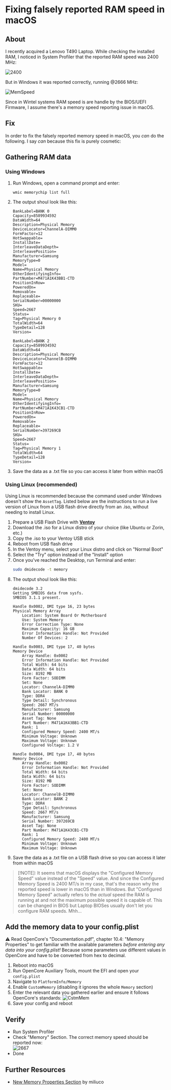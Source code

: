 # Fixing falsely reported RAM speed in macOS

## About
I recently acquired a Lenovo T490 Laptop. While checking the installed RAM, I noticed in System Profiler that the reported RAM speed was 2400 MHz:

![2400](https://github.com/5T33Z0/OC-Little-Translated/assets/76865553/e068bb0e-d9e7-4e0f-a591-50a6ba992ac4)

But in Windows it was reported correctly, running @2666 MHz:

![MemSpeed](https://github.com/5T33Z0/OC-Little-Translated/assets/76865553/41e21b50-d19c-4ac8-9c2e-5fbd615cfe01)

Since in Wintel systems RAM speed is are handle by the BIOS/UEFI Firmware, I assume there's a memory speed reporting issue in macOS.

## Fix
In order to fix the falsely reported memory speed in macOS, you *can* do the following. I say *can* because this fix is purely cosmetic:

## Gathering RAM data

### Using Windows
1. Run Windows, open a command prompt and enter:
	
	```bash
	wmic memorychip list full
	```
2. The output shoul look like this:
	```
	BankLabel=BANK 0
	Capacity=8589934592
	DataWidth=64
	Description=Physical Memory
	DeviceLocator=ChannelA-DIMM0
	FormFactor=12
	HotSwappable=
	InstallDate=
	InterleaveDataDepth=
	InterleavePosition=
	Manufacturer=Samsung
	MemoryType=0
	Model=
	Name=Physical Memory
	OtherIdentifyingInfo=
	PartNumber=M471A1K43BB1-CTD
	PositionInRow=
	PoweredOn=
	Removable=
	Replaceable=
	SerialNumber=00000000
	SKU=
	Speed=2667
	Status=
	Tag=Physical Memory 0
	TotalWidth=64
	TypeDetail=128
	Version=

	BankLabel=BANK 2
	Capacity=8589934592
	DataWidth=64
	Description=Physical Memory
	DeviceLocator=ChannelB-DIMM0
	FormFactor=12
	HotSwappable=
	InstallDate=
	InterleaveDataDepth=
	InterleavePosition=
	Manufacturer=Samsung
	MemoryType=0
	Model=
	Name=Physical Memory
	OtherIdentifyingInfo=
	PartNumber=M471A1K43CB1-CTD
	PositionInRow=
	PoweredOn=
	Removable=
	Replaceable=
	SerialNumber=397269CB
	SKU=
	Speed=2667
	Status=
	Tag=Physical Memory 1
	TotalWidth=64
	TypeDetail=128
	Version=
	```
3. Save the data as a .txt file so you can access it later from within macOS

### Using Linux (recommended)
Using Linux is recommended because the command used under Windows doesn't show the `AssetTag`. Listed below are the instructions to run a live version of Linux from a USB flash drive directly from an .iso, without needing to install Linux.

1. Prepare a USB Flash Drive with [**Ventoy**](https://github.com/ventoy/Ventoy)
2. Download the .iso for a Linux distro of your choice (like Ubuntu or Zorin, etc.)
3. Copy the .iso to your Ventoy USB stick
4. Reboot from USB flash drive
5. In the Ventoy menu, select your Linux distro and click on "Normal Boot"
6. Select the "Try" option instead of the "Install" option 
7. Once you've reached the Desktop, run Terminal and enter:
	```bash
	sudo dmidecode -t memory
	```
8. The output shoul look like this:
	```
	dmidecode 3.2
	Getting SMBIOS data from sysfs.
	SMBIOS 3.1.1 present.

	Handle 0x0002, DMI type 16, 23 bytes
	Physical Memory Array
		Location: System Board Or Motherboard
		Use: System Memory
		Error Correction Type: None
		Maximum Capacity: 16 GB
		Error Information Handle: Not Provided
		Number Of Devices: 2

	Handle 0x0003, DMI type 17, 40 bytes
	Memory Device
		Array Handle: 0x0002
		Error Information Handle: Not Provided
		Total Width: 64 bits
		Data Width: 64 bits
		Size: 8192 MB
		Form Factor: SODIMM
		Set: None
		Locator: ChannelA-DIMM0
		Bank Locator: BANK 0
		Type: DDR4
		Type Detail: Synchronous
		Speed: 2667 MT/s
		Manufacturer: Samsung
		Serial Number: 00000000
		Asset Tag: None
		Part Number: M471A1K43BB1-CTD    
		Rank: 1
		Configured Memory Speed: 2400 MT/s
		Minimum Voltage: Unknown
		Maximum Voltage: Unknown
		Configured Voltage: 1.2 V

	Handle 0x0004, DMI type 17, 40 bytes
	Memory Device
		Array Handle: 0x0002
		Error Information Handle: Not Provided
		Total Width: 64 bits
		Data Width: 64 bits
		Size: 8192 MB
		Form Factor: SODIMM	
		Set: None
		Locator: ChannelB-DIMM0
		Bank Locator: BANK 2
		Type: DDR4
		Type Detail: Synchronous
		Speed: 2667 MT/s
		Manufacturer: Samsung
		Serial Number: 397269CB
		Asset Tag: None
		Part Number: M471A1K43CB1-CTD    
		Rank: 1
		Configured Memory Speed: 2400 MT/s
		Minimum Voltage: Unknown
		Maximum Voltage: Unknown
	```
9. Save the data as a .txt file on a USB flash drive so you can access it later from within macOS

>[!NOTE]: 
>It seems that macOS displays the "Configured Memory Speed" value instead of the "Speed" value. And since the Configured Memory Speed is 2400 MT/s in my case, that's the reason why the reported speed is lower in macOS than in Windows. But "Configured Memory Speed" actually refers to the *actual* speed the RAM is running at and not the maximum possible speed it is capable of. This can be changed in BIOS but Laptop BIOSes usually don't let you configure RAM speeds. Mhh…

## Add the memory data to your config.plist 
:warning: Read OpenCore's "Documentation.pdf", chapter 10.4: "Memory Properties" to get familiar with the available parameters *before entering any data into your config.plist!* Because some parameters use different values in OpenCore and have to be converted from hex to decimal.

1. Reboot into macOS
2. Run OpenCore Auxiliary Tools, mount the EFI and open your `config.plist`
3. Navigate to `PlatformInfo/Memory`
4. Enable `CustomMemory` (disabling it ignores the whole `Memory` section)
5. Enter the relevant data you gathered earlier and ensure it follows OpenCore's standards: ![CstmMem](https://github.com/5T33Z0/OC-Little-Translated/assets/76865553/b40dd4e2-aca6-454f-86bd-75ab8faf78c6)
6. Save your config and reboot

## Verify
- Run System Profiler
- Check "Memory" Section. The correct memory speed should be reported now: <br>![2667](https://github.com/5T33Z0/OC-Little-Translated/assets/76865553/338f44f4-f7db-4bbf-91ca-53ec9afbf187)
- Done

## Further Resources
- [New Memory Properties Section](https://www.insanelymac.com/forum/topic/345520-opencore-063-new-memory-properties-section/) by miliuco
